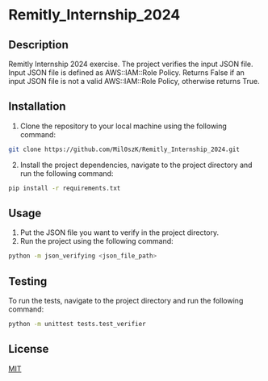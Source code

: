 # Remitly_Internship_2024

## Description

Remitly Internship 2024 exercise. The project verifies the input JSON file. 
Input JSON file is defined as AWS::IAM::Role Policy. 
Returns False if an input JSON file is not a valid AWS::IAM::Role Policy, otherwise returns True.

## Installation

1. Clone the repository to your local machine using the following command:
```bash
git clone https://github.com/Mil0szK/Remitly_Internship_2024.git
```

2. Install the project dependencies, navigate to the project directory and run the following command:
```bash
pip install -r requirements.txt
```

## Usage
1. Put the JSON file you want to verify in the project directory.
2. Run the project using the following command:
```bash
python -m json_verifying <json_file_path>
```

## Testing
To run the tests, navigate to the project directory and run the following command:
```bash
python -m unittest tests.test_verifier
```

## License

[MIT](https://choosealicense.com/licenses/mit/)